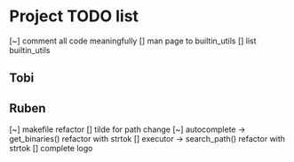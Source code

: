 # Project TODO list

[~] comment all code meaningfully
[] man page to builtin_utils
[] list builtin_utils

## Tobi

## Ruben

[~] makefile refactor
[] tilde for path change
[~] autocomplete -> get_binaries() refactor with strtok
[] executor -> search_path() refactor with strtok
[] complete logo
